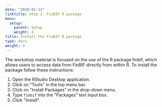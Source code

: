 ```yaml
---
date: "2020-02-12"
linktitle: Step 3. FinBIF R package
menu:
  setup:
    parent: Setup
    weight: 4
title: Install the FinBIF R package
type: docs
weight: 4
---
```


The workshop material is focused on the use of the R package finbif, which
allows users to access data from FinBIF directly from within R. To install the
package follow these instructions:

1. Open the RStudio Desktop application.
2. Click on "Tools" in the top menu bar.
3. Click on "Install Packages" in the drop-down menu.
4. Type `finbif` into the "Packages" text input box.
5. Click "Install".

